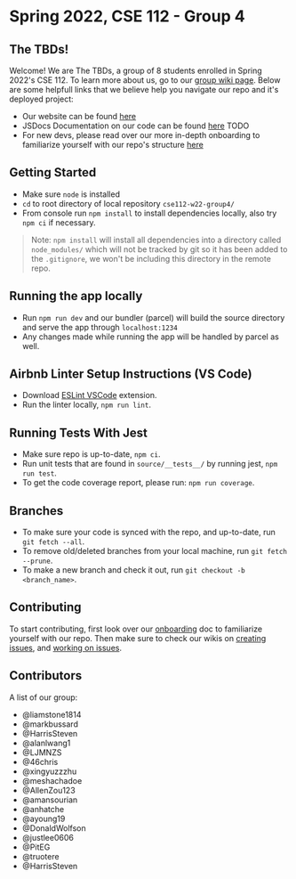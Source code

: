 # Spring 2022, CSE 112 - Group 4

## The TBDs!

Welcome! We are The TBDs, a group of 8 students enrolled in Spring 2022's CSE 112. To learn more about us, go to our [group wiki page](https://github.com/cse112-sp22-group4/Electric-Pomato/wiki). Below are some helpfull links that we believe help you navigate our repo and it's deployed project:

- Our website can be found [here](https://cse112-sp22-group4.github.io/Electric-Pomato/)
- JSDocs Documentation on our code can be found [here](https://cse112-sp22-group4.github.io/Electric-Pomato/docs/cse112-spr22-group4/0.8.0/index.html) TODO
- For new devs, please read over our more in-depth onboarding to familiarize yourself with our repo's structure [here](https://github.com/cse112-sp22-group4/Electric-Pomato/blob/main/specs/onboard.md)

## Getting Started
- Make sure `node` is installed
- `cd` to root directory of local repository `cse112-w22-group4/`
- From console run `npm install` to install dependencies locally, also try `npm ci` if necessary.
> Note: `npm install` will install all dependencies into a directory called `node_modules/` which will not be tracked by git so it has been added to the `.gitignore`, we won't be including this directory in the remote repo.

## Running the app locally
- Run `npm run dev` and our bundler (parcel) will build the source directory and serve the app through `localhost:1234`
- Any changes made while running the app will be handled by parcel as well.

## Airbnb Linter Setup Instructions (VS Code)
- Download [ESLint VSCode](https://marketplace.visualstudio.com/items?itemName=dbaeumer.vscode-eslint) extension.
- Run the linter locally, `npm run lint`.

## Running Tests With Jest
- Make sure repo is up-to-date, `npm ci`.
- Run unit tests that are found in `source/__tests__/` by running jest, `npm run test`.
- To get the code coverage report, please run: `npm run coverage`.

## Branches
- To make sure your code is synced with the repo, and up-to-date, run `git fetch --all`.
- To remove old/deleted branches from your local machine, run `git fetch --prune`.
- To make a new branch and check it out, run `git checkout -b <branch_name>`.

## Contributing

To start contributing, first look over our [onboarding](https://github.com/cse112-sp22-group4/Electric-Pomato/blob/main/specs/onboard.md) doc to familiarize yourself with our repo. Then make sure to check our wikis on [creating issues](https://github.com/cse112-sp22-group4/Electric-Pomato/wiki/How-to-Post-an-Issue-on-Github), and [working on issues](https://github.com/cse112-sp22-group4/Electric-Pomato/wiki/How-to-Work-on-an-Issue).

## Contributors

A list of our group:

- @liamstone1814
- @markbussard
- @HarrisSteven
- @alanlwang1
- @LJMNZS
- @46chris
- @xingyuzzzhu
- @meshachadoe
- @AllenZou123
- @amansourian
- @anhatche
- @ayoung19
- @DonaldWolfson
- @justlee0606
- @PitEG
- @truotere
- @HarrisSteven
